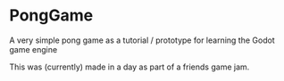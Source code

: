 # PongGame

A very simple pong game as a tutorial / prototype for learning the Godot game engine

This was (currently) made in a day as part of a friends game jam.
